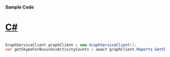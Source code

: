 #### Sample Code
# [C#](#tab/Csharp)

```C#

GraphServiceClient graphClient = new GraphServiceClient();
var getSkypeForBusinessActivityCounts = await graphClient.Reports.GetSkypeForBusinessActivityCounts().Request().GetAsync();

```